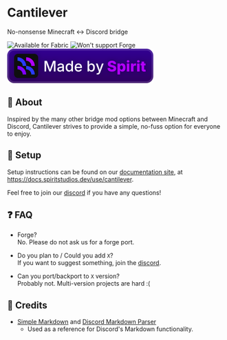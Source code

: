 # Cantilever

No-nonsense Minecraft ↔ Discord bridge

<img alt="Available for Fabric" src="https://raw.githubusercontent.com/intergrav/devins-badges/v3/assets/compact/supported/fabric_vector.svg">

<img alt="Won't support Forge" src="https://raw.githubusercontent.com/intergrav/devins-badges/v3/assets/compact/unsupported/forge_vector.svg">

<img alt="Made by Spirit Studios" src="https://raw.githubusercontent.com/SpiritGameStudios/.github/main/assets/brand/badge/compact.svg">

## 📔 About

Inspired by the many other bridge mod options between Minecraft and Discord, Cantilever strives to provide a simple, no-fuss option for everyone to enjoy.

## 🔨 Setup

Setup instructions can be found on our [documentation site](https://docs.spiritstudios.dev), at https://docs.spiritstudios.dev/use/cantilever.

Feel free to join our [discord](https://discord.gg/TTmx7d2axf) if you have any questions!

## ❓ FAQ
* Forge? <br/>
  No. Please do not ask us for a forge port.

* Do you plan to / Could you add `X`? <br/>
  If you want to suggest something, join the [discord](https://discord.gg/TTmx7d2axf).

* Can you port/backport to `X` version? <br/>
  Probably not. Multi-version projects are hard :(

## 📖 Credits
* [Simple Markdown](https://github.com/ariabuckles/simple-markdown/) and [Discord Markdown Parser](https://github.com/ItzDerock/discord-markdown-parser/)
	* Used as a reference for Discord's Markdown functionality.
